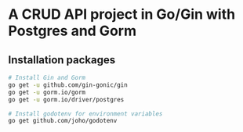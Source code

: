 # A CRUD API project in Go/Gin with Postgres and Gorm

## Installation packages
```sh
# Install Gin and Gorm
go get -u github.com/gin-gonic/gin
go get -u gorm.io/gorm
go get -u gorm.io/driver/postgres

# Install godotenv for environment variables
go get github.com/joho/godotenv
```